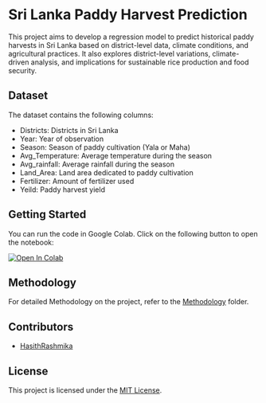 # Sri Lanka Paddy Harvest Prediction

This project aims to develop a regression model to predict historical paddy harvests in Sri Lanka based on district-level data, climate conditions, and agricultural practices. It also explores district-level variations, climate-driven analysis, and implications for sustainable rice production and food security.

## Dataset

The dataset contains the following columns:

- Districts: Districts in Sri Lanka
- Year: Year of observation
- Season: Season of paddy cultivation (Yala or Maha)
- Avg_Temperature: Average temperature during the season
- Avg_rainfall: Average rainfall during the season
- Land_Area: Land area dedicated to paddy cultivation
- Fertilizer: Amount of fertilizer used
- Yeild: Paddy harvest yield

## Getting Started

You can run the code in Google Colab. Click on the following button to open the notebook:

[![Open In Colab](https://colab.research.google.com/assets/colab-badge.svg)](https://colab.research.google.com/drive/1sgNx9jQL4n-Fa8nVMDokadGHl9ZDV8yl)

## Methodology

For detailed Methodology on the project, refer to the [Methodology](Methodology.pdf/) folder.

## Contributors

- [HasithRashmika](https://github.com/HasithRashmika)

## License

This project is licensed under the [MIT License](LICENSE).
